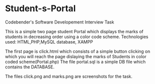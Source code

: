 # Student-s-Portal
Codebender's Software Developement Interview Task

This is a simple two page student Portal which displays the marks of students in decreasing order using a color code scheme.
Technologies used: HTML,PHP,MySQL database, XAMPP

The first page is click.html which consists of a simple button clicking on which you will reach the page dislaying the marks of Students in color coded scheme(Portal.php)
The file portal.sql is a simple DB file which contains the DATABASE.

The files click.png and marks.png are screenshots for the task.
